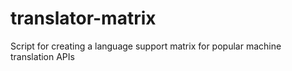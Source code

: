 # translator-matrix
Script for creating a language support matrix for popular machine translation APIs
